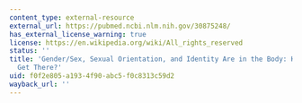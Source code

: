 ```yaml
---
content_type: external-resource
external_url: https://pubmed.ncbi.nlm.nih.gov/30875248/
has_external_license_warning: true
license: https://en.wikipedia.org/wiki/All_rights_reserved
status: ''
title: 'Gender/Sex, Sexual Orientation, and Identity Are in the Body: How Did They
  Get There?'
uid: f0f2e805-a193-4f90-abc5-f0c8313c59d2
wayback_url: ''
---
```


